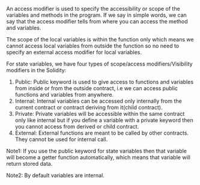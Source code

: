 An access modifier is used to specify the accessibility or scope of the variables and methods in the program. If we say in simple words, we can say that the access modifier tells from where you can access the method and variables.

The scope of the local variables is within the function only which means we cannot access local variables from outside the function so no need to specify an external access modifier for local variables.

For state variables, we have four types of scope/access modifiers/Visibility modifiers in the Solidity:

1. Public: Public keyword is used to give access to functions and variables from inside or from the outside contract, i.e we can access public functions and variables from anywhere.
2. Internal: Internal variables can be accessed only internally from the current contract or contract deriving from it(child contract).
3. Private: Private variables will be accessible within the same contract only like internal but if you define a variable with a private keyword then you cannot access from derived or child contract.
4. External: External functions are meant to be called by other contracts. They cannot be used for internal call.


Note1: If you use the public keyword for state variables then that variable will become a getter function automatically, which means that variable will return stored data.

Note2: By default variables are internal.